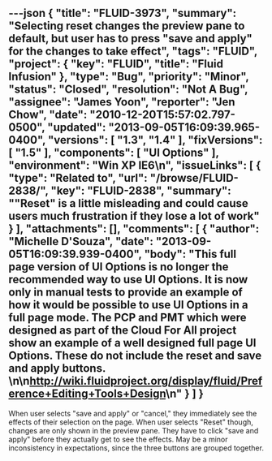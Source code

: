 ---json
{
  "title": "FLUID-3973",
  "summary": "Selecting reset changes the preview pane to default, but user has to press \"save and apply\" for the changes to take effect",
  "tags": "FLUID",
  "project": {
    "key": "FLUID",
    "title": "Fluid Infusion"
  },
  "type": "Bug",
  "priority": "Minor",
  "status": "Closed",
  "resolution": "Not A Bug",
  "assignee": "James Yoon",
  "reporter": "Jen Chow",
  "date": "2010-12-20T15:57:02.797-0500",
  "updated": "2013-09-05T16:09:39.965-0400",
  "versions": [
    "1.3",
    "1.4"
  ],
  "fixVersions": [
    "1.5"
  ],
  "components": [
    "UI Options"
  ],
  "environment": "Win XP IE6\n",
  "issueLinks": [
    {
      "type": "Related to",
      "url": "/browse/FLUID-2838/",
      "key": "FLUID-2838",
      "summary": "\"Reset\" is a little misleading and could cause users much frustration if they lose a lot of work"
    }
  ],
  "attachments": [],
  "comments": [
    {
      "author": "Michelle D'Souza",
      "date": "2013-09-05T16:09:39.939-0400",
      "body": "This full page version of UI Options is no longer the recommended way to use UI Options. It is now only in manual tests to provide an example of how it would be possible to use UI Options in a full page mode. The PCP and PMT which were designed as part of the Cloud For All project show an example of a well designed full page UI Options. These do not include the reset and save and apply buttons.&#x20;\n\n<http://wiki.fluidproject.org/display/fluid/Preference+Editing+Tools+Design>\n"
    }
  ]
}
---
When user selects "save and apply" or "cancel," they immediately see the effects of their selection on the page. When user selects "Reset" though, changes are only shown in the preview pane. They have to click "save and apply" before they actually get to see the effects. May be a minor inconsistency in expectations, since the three buttons are grouped together.&#x20;

        